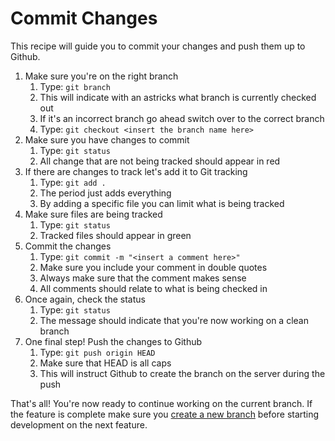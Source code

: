 # Commit Changes

This recipe will guide you to commit your changes and push them up to Github.

1. Make sure you're on the right branch
   1. Type: `git branch`
   1. This will indicate with an astricks what branch is currently checked out
   1. If it's an incorrect branch go ahead switch over to the correct branch
   1. Type: `git checkout <insert the branch name here>`
1. Make sure you have changes to commit
   1. Type: `git status`
   1. All change that are not being tracked should appear in red
1. If there are changes to track let's add it to Git tracking
   1. Type: `git add .`
   1. The period just adds everything
   1. By adding a specific file you can limit what is being tracked
1. Make sure files are being tracked
   1. Type: `git status`
   1. Tracked files should appear in green
1. Commit the changes
   1. Type: `git commit -m "<insert a comment here>"`
   1. Make sure you include your comment in double quotes
   1. Always make sure that the comment makes sense
   1. All comments should relate to what is being checked in
1. Once again, check the status
   1. Type: `git status`
   1. The message should indicate that you're now working on a clean branch
1. One final step! Push the changes to Github
   1. Type: `git push origin HEAD`
   1. Make sure that HEAD is all caps
   1. This will instruct Github to create the branch on the server during the push

That's all! You're now ready to continue working on the current branch. If the feature is complete make sure you [create a new branch](git_create_branch.md) before starting development on the next feature.
